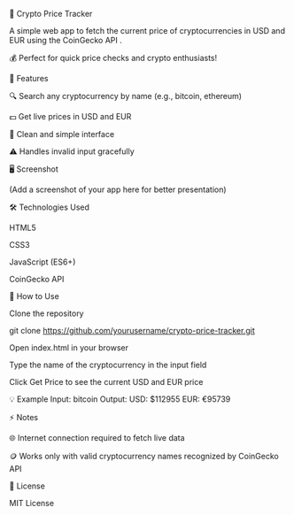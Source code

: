 🚀 Crypto Price Tracker

A simple web app to fetch the current price of cryptocurrencies in USD and EUR using the CoinGecko API
.

💰 Perfect for quick price checks and crypto enthusiasts!

🔹 Features

🔍 Search any cryptocurrency by name (e.g., bitcoin, ethereum)

💵 Get live prices in USD and EUR

🎨 Clean and simple interface

⚠️ Handles invalid input gracefully

🖥️ Screenshot

(Add a screenshot of your app here for better presentation)

🛠️ Technologies Used

HTML5

CSS3

JavaScript (ES6+)

CoinGecko API

🚀 How to Use

Clone the repository

git clone https://github.com/yourusername/crypto-price-tracker.git


Open index.html in your browser

Type the name of the cryptocurrency in the input field

Click Get Price to see the current USD and EUR price

💡 Example
Input: bitcoin
Output:
  USD: $112955
  EUR: €95739

⚡ Notes

🌐 Internet connection required to fetch live data

🪙 Works only with valid cryptocurrency names recognized by CoinGecko API

📄 License

MIT License
